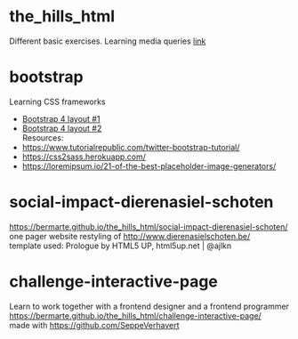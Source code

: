 # the_hills_html
Different basic exercises.
Learning media queries [link]( https://bermarte.github.io/the_hills_html/exercise-responsive-layout/)<br>

# bootstrap
Learning CSS frameworks<br>

- [Bootstrap 4 layout #1](https://bermarte.github.io/the_hills_html/challenge-bootstrap/index.html)<br>
- [Bootstrap 4 layout #2](https://bermarte.github.io/the_hills_html/challenge-bootstrap/carousel.html)<br>
Resources:
- https://www.tutorialrepublic.com/twitter-bootstrap-tutorial/<br>
- https://css2sass.herokuapp.com/<br>
- https://loremipsum.io/21-of-the-best-placeholder-image-generators/<br>

# social-impact-dierenasiel-schoten
https://bermarte.github.io/the_hills_html/social-impact-dierenasiel-schoten/<br>
one pager website
restyling of http://www.dierenasielschoten.be/<br>
template used: Prologue by HTML5 UP, html5up.net | @ajlkn

# challenge-interactive-page
Learn to work together with a frontend designer and a frontend programmer<br>
https://bermarte.github.io/the_hills_html/challenge-interactive-page/<br>
made with https://github.com/SeppeVerhavert<br>
